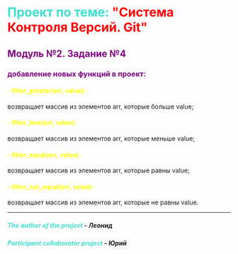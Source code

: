 # <span style='color: turquoise;'>Проект по теме:</span> <span style='color: red;'>"Система Контроля Версий. Git"</span>

## <span style='color: purple;'>Модуль №2. Задание №4</span>
### <span style='color: purple;'>добавление новых функций в проект:</span>
#### <span style='color: yellow;'> - filter_greater(arr, value):</span>
возвращает массив из элементов arr, которые больше
value;
#### <span style='color: yellow;'> - filter_less(arr, value):</span>
возвращает массив из элементов arr, которые меньше
value;
#### <span style='color: yellow;'> - filter_equal(arr, value):</span>
возвращает массив из элементов arr, которые равны
value;
#### <span style='color: yellow;'> - filter_not_equal(arr, value):</span>
возвращает массив из элементов arr, которые не
равны value.


-----------------------------------------------------------
##### <span style='color: turquoise;'>The author of the project</span> - Леонид

##### <span style='color: turquoise;'>Participant collaborator project</span> - Юрий

